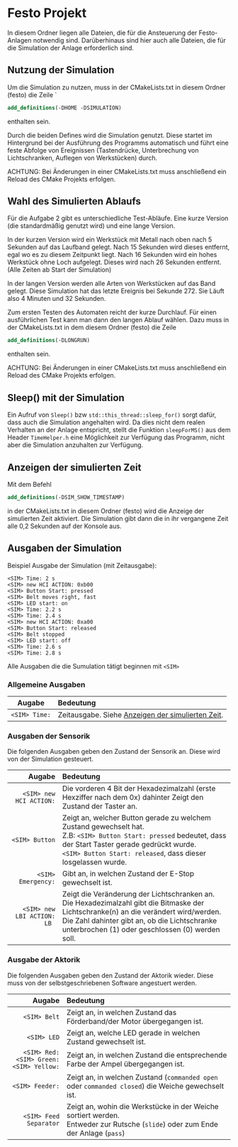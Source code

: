 # Festo Projekt

In diesem Ordner liegen alle Dateien, die für die Ansteuerung der Festo-Anlagen notwendig sind.
Darüberhinaus sind hier auch alle Dateien, die für die Simulation der Anlage erforderlich sind.

## Nutzung der Simulation
Um die Simulation zu nutzen, muss in der CMakeLists.txt in diesem Ordner (festo) die Zeile `
``` CMake
add_definitions(-DHOME -DSIMULATION)
``` 
enthalten sein.

Durch die beiden Defines wird die Simulation genutzt. 
Diese startet im Hintergrund bei der Ausführung des Programms automatisch und führt eine feste Abfolge von Ereignissen (Tastendrücke, Unterbrechung von Lichtschranken, Auflegen von Werkstücken) durch.

ACHTUNG: Bei Änderungen in einer CMakeLists.txt muss anschließend ein Reload des CMake Projekts erfolgen.

## Wahl des Simulierten Ablaufs
Für die Aufgabe 2 gibt es unterschiedliche Test-Abläufe. Eine kurze Version (die standardmäßig genutzt wird) 
und eine lange Version.

In der kurzen Version wird ein Werkstück mit Metall nach oben nach 5 Sekunden auf das Laufband gelegt.
Nach 15 Sekunden wird dieses entfernt, egal wo es zu diesem Zeitpunkt liegt.
Nach 16 Sekunden wird ein hohes Werkstück ohne Loch aufgelegt. Dieses wird nach 26 Sekunden entfernt.
(Alle Zeiten ab Start der Simulation)

In der langen Version werden alle Arten von Werkstücken auf das Band gelegt. Diese Simulation hat das letzte Ereignis bei Sekunde 272. Sie Läuft also 4 Minuten und 32 Sekunden. 

Zum ersten Testen des Automaten reicht der kurze Durchlauf. Für einen ausführlichen Test kann man dann den langen Ablauf wählen.
Dazu muss in der CMakeLists.txt in dem diesem Ordner (festo) die Zeile 
``` CMake
add_definitions(-DLONGRUN)
```
enthalten sein. 

ACHTUNG: Bei Änderungen in einer CMakeLists.txt muss anschließend ein Reload des CMake Projekts erfolgen.

## Sleep() mit der Simulation

Ein Aufruf von `Sleep()` bzw `std::this_thread::sleep_for()` sorgt dafür, dass auch die Simulation angehalten wird.
Da dies nicht dem realen Verhalten an der Anlage entspricht, stellt die Funktion `sleepForMS()` aus dem Header `TimeHelper.h` 
eine Möglichkeit zur Verfügung das Programm, nicht aber die Simulation anzuhalten zur Verfügung.


## Anzeigen der simulierten Zeit
Mit dem Befehl 
```CMAKE 
add_definitions(-DSIM_SHOW_TIMESTAMP)
```
in der CMakeLists.txt in diesem Ordner (festo) wird die Anzeige der simulierten Zeit aktiviert.
Die Simulation gibt dann die in ihr vergangene Zeit alle 0,2 Sekunden auf der Konsole aus.


## Ausgaben der Simulation
Beispiel Ausgabe der Simulation (mit Zeitausgabe):
```
<SIM> Time: 2 s
<SIM> new HCI ACTION: 0xb00
<SIM> Button Start: pressed
<SIM> Belt moves right, fast
<SIM> LED start: on
<SIM> Time: 2.2 s
<SIM> Time: 2.4 s
<SIM> new HCI ACTION: 0xa00
<SIM> Button Start: released
<SIM> Belt stopped
<SIM> LED start: off
<SIM> Time: 2.6 s
<SIM> Time: 2.8 s
```
Alle Ausgaben die die Sumulation tätigt beginnen mit `<SIM>`
### Allgemeine Ausgaben
| Augabe | Bedeutung |
| --- | :--- |
| `<SIM> Time:`| Zeitausgabe. Siehe [Anzeigen der simulierten Zeit](#anzeigen-der-simulierten-zeit).|

### Ausgaben der Sensorik 
Die folgenden Ausgaben geben den Zustand der Sensorik an. Diese wird von der Simulation gesteuert.

| Augabe| Bedeutung|
| ----------------------: | :--- |
|<nobr>`<SIM> new HCI ACTION:`</nobr>|Die vorderen 4 Bit der Hexadezimalzahl (erste Hexziffer nach dem 0x) dahinter Zeigt den Zustand der Taster an.|
|<nobr>`<SIM> Button`</nobr>| Zeigt an, welcher Button gerade zu welchem Zustand gewechselt hat. <br />Z.B: `<SIM> Button Start: pressed` bedeutet, dass der Start Taster gerade gedrückt wurde.<br />`<SIM> Button Start: released`, dass dieser losgelassen wurde. | 
|<nobr>`<SIM> Emergency:`</nobr>| Gibt an, in welchen Zustand der E-Stop gewechselt ist. |
|<nobr>`<SIM> new LBI ACTION: LB `</nobr>|Zeigt die Veränderung der Lichtschranken an. Die Hexadezimalzahl gibt die Bitmaske der Lichtschranke(n) an die verändert wird/werden. Die Zahl dahinter gibt an, ob die Lichtschranke unterbrochen (1) oder geschlossen (0) werden soll. | 

### Ausgabe der Aktorik
Die folgenden Ausgaben geben den Zustand der Aktorik wieder. Diese muss von der selbstgeschriebenen Software angestuert werden.

| Augabe| Bedeutung|
| ---: | :--- |
|<nobr>`<SIM> Belt`</nobr>|Zeigt an, in welchen Zustand das Förderband/der Motor übergegangen ist.|
|<nobr>`<SIM> LED`</nobr>|Zeigt an, welche LED gerade in welchen Zustand gewechselt ist.| 
|`<SIM> Red:` <br /> <nobr>`<SIM> Green:`</nobr> <br /> <nobr>`<SIM> Yellow:`</nobr>| Zeigt an, in welchen Zustand die entsprechende Farbe der Ampel übergegangen ist.
|<nobr>`<SIM> Feeder:`</nobr>|Zeigt an, in welchen Zustand (`commanded open` oder `commanded closed`) die Weiche gewechselt ist. |
|<nobr>`<SIM> Feed Separator`</nobr>|Zeigt an, wohin die Werkstücke in der Weiche sortiert werden.<br />Entweder zur Rutsche (`slide`) oder zum Ende der Anlage (`pass`)|

